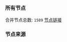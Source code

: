 ### 所有节点
合并节点总数: `1589`
[节点链接](https://raw.githubusercontent.com/rzhy1/11/master/sub/sub_merge_base64.txt)

### 节点来源